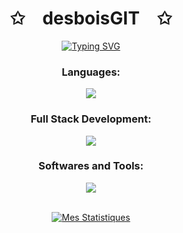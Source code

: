 
<p align="center">
    <h1 align="center">✩&emsp;desboisGIT&emsp;✩</h1>
</p>
<p align="center">
    <a href="https://git.io/typing-svg"><img src="https://readme-typing-svg.herokuapp.com?font=ROBOTO&weight=600&duration=2000&pause=500&center=true&vCenter=true&random=false&width=435&lines=SoundRise+CTO;17+yo+dev+from+France;take+a+look+a+at+my+profile" alt="Typing SVG" /></a>
</p>



<h3 align="center"> Languages: </h3>
<p align="center">
  <img src="https://skillicons.dev/icons?i=c,js,py,ts,tsx""/>
</p>

<h3 align="center"> Full Stack Development: </h3>
<p align="center">
  <img src="https://skillicons.dev/icons?i=html,css,js,bootstrap,django,docker,python,typescript, react"/>
</p>

<h3 align="center"> Softwares and Tools: </h3>
<p align="center">
  <img src="https://skillicons.dev/icons?i=github,vscode,arch,linux,pycharm""/>
</p><br>
<div align="center">
    <a href="https://github.com/desboisGIT/desboisGIT">
        <img src="https://leetcode-stats.vercel.app/api?username=desboisgit&theme=Dark" alt="Mes Statistiques">
    </a>
</div>
